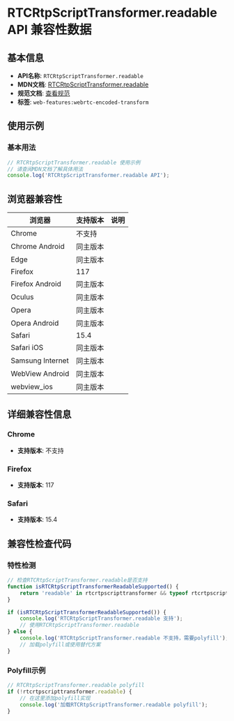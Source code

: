 # RTCRtpScriptTransformer.readable API 兼容性数据

## 基本信息

- **API名称**: `RTCRtpScriptTransformer.readable`
- **MDN文档**: [RTCRtpScriptTransformer.readable](https://developer.mozilla.org/docs/Web/API/RTCRtpScriptTransformer/readable)
- **规范文档**: [查看规范](https://w3c.github.io/webrtc-encoded-transform/#dom-rtcrtpscripttransformer-readable)
- **标签**: `web-features:webrtc-encoded-transform`

## 使用示例

### 基本用法

```javascript
// RTCRtpScriptTransformer.readable 使用示例
// 请查阅MDN文档了解具体用法
console.log('RTCRtpScriptTransformer.readable API');
```

## 浏览器兼容性

| 浏览器 | 支持版本 | 说明 |
|--------|----------|------|
| Chrome | 不支持 |  |
| Chrome Android | 同主版本 |  |
| Edge | 同主版本 |  |
| Firefox | 117 |  |
| Firefox Android | 同主版本 |  |
| Oculus | 同主版本 |  |
| Opera | 同主版本 |  |
| Opera Android | 同主版本 |  |
| Safari | 15.4 |  |
| Safari iOS | 同主版本 |  |
| Samsung Internet | 同主版本 |  |
| WebView Android | 同主版本 |  |
| webview_ios | 同主版本 |  |

## 详细兼容性信息

### Chrome

- **支持版本**: 不支持

### Firefox

- **支持版本**: 117

### Safari

- **支持版本**: 15.4

## 兼容性检查代码

### 特性检测

```javascript
// 检查RTCRtpScriptTransformer.readable是否支持
function isRTCRtpScriptTransformerReadableSupported() {
    return 'readable' in rtcrtpscripttransformer && typeof rtcrtpscripttransformer.readable === 'function';
}

if (isRTCRtpScriptTransformerReadableSupported()) {
    console.log('RTCRtpScriptTransformer.readable 支持');
    // 使用RTCRtpScriptTransformer.readable
} else {
    console.log('RTCRtpScriptTransformer.readable 不支持，需要polyfill');
    // 加载polyfill或使用替代方案
}
```

### Polyfill示例

```javascript
// RTCRtpScriptTransformer.readable polyfill
if (!rtcrtpscripttransformer.readable) {
    // 在这里添加polyfill实现
    console.log('加载RTCRtpScriptTransformer.readable polyfill');
}
```

